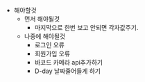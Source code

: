 - 해야할것
  - 먼저 해야될것
    - 마지막으로 한번 보고 안되면 각자값주기. 
  - 나중에 해야될것
    - 로그인 오류
    - 회원가입 오류
    - 바코드 카메라 api추가하기
    - D-day 날짜줄어들게 하기
